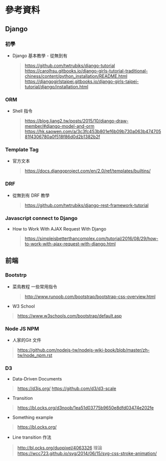 # 參考資料

## Django
### 初學
  * Django 基本教學 - 從無到有
    > https://github.com/twtrubiks/django-tutorial
    > https://carolhsu.gitbooks.io/django-girls-tutorial-traditional-chiness/content/python_installation/README.html
    > https://djangogirlstaipei.gitbooks.io/django-girls-taipei-tutorial/django/installation.html
### ORM
  * Shell 指令
    > https://blog.liang2.tw/posts/2015/10/django-draw-member/#django-model-and-orm
    > https://hk.saowen.com/a/3c3fc453b801ef6b09b730a063b47470581f4306780a0f518f86d0d2b1382b2f
### Template Tag
  * 官方文本
    > https://docs.djangoproject.com/en/2.0/ref/templates/builtins/
### DRF
 * 從無到有 DRF 教學
    > https://github.com/twtrubiks/django-rest-framework-tutorial
### Javascript connect to Django
 * How to Work With AJAX Request With Django
    > https://simpleisbetterthancomplex.com/tutorial/2016/08/29/how-to-work-with-ajax-request-with-django.html

## 前端
### Bootstrp
  * 菜鳥教程 一些常用指令
    > http://www.runoob.com/bootstrap/bootstrap-css-overview.html
  * W3 School
   > https://www.w3schools.com/bootstrap/default.asp
### Node JS NPM
  * 人家的Git 文件
   > https://github.com/nodejs-tw/nodejs-wiki-book/blob/master/zh-tw/node_npm.rst
### D3
  * Data-Driven Documents
   > https://d3js.org/
   > https://github.com/d3/d3-scale
  * Transition
   > https://bl.ocks.org/d3noob/1ea51d03775b9650e8dfd03474e202fe
  * Something example
   > https://bl.ocks.org/
  * Line transition
   作法
   > http://bl.ocks.org/duopixel/4063326
   理論
   > https://wcc723.github.io/svg/2014/06/15/svg-css-stroke-animation/
